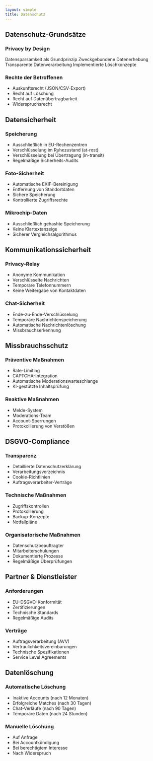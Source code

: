 ```yaml
---
layout: simple
title: Datenschutz
---
```



## Datenschutz-Grundsätze

### Privacy by Design
 Datensparsamkeit als Grundprinzip
 Zweckgebundene Datenerhebung
 Transparente Datenverarbeitung
 Implementierte Löschkonzepte

### Rechte der Betroffenen
- Auskunftsrecht (JSON/CSV-Export)
- Recht auf Löschung
- Recht auf Datenübertragbarkeit
- Widerspruchsrecht

## Datensicherheit

### Speicherung
- Ausschließlich in EU-Rechenzentren
- Verschlüsselung im Ruhezustand (at-rest)
- Verschlüsselung bei Übertragung (in-transit)
- Regelmäßige Sicherheits-Audits

### Foto-Sicherheit
- Automatische EXIF-Bereinigung
- Entfernung von Standortdaten
- Sichere Speicherung
- Kontrollierte Zugriffsrechte

### Mikrochip-Daten
- Ausschließlich gehashte Speicherung
- Keine Klartextanzeige
- Sicherer Vergleichsalgorithmus

## Kommunikationssicherheit

### Privacy-Relay
- Anonyme Kommunikation
- Verschlüsselte Nachrichten
- Temporäre Telefonnummern
- Keine Weitergabe von Kontaktdaten

### Chat-Sicherheit
- Ende-zu-Ende-Verschlüsselung
- Temporäre Nachrichtenspeicherung
- Automatische Nachrichtenlöschung
- Missbrauchserkennung

## Missbrauchsschutz

### Präventive Maßnahmen
- Rate-Limiting
- CAPTCHA-Integration
- Automatische Moderationswarteschlange
- KI-gestützte Inhaltsprüfung

### Reaktive Maßnahmen
- Melde-System
- Moderations-Team
- Account-Sperrungen
- Protokollierung von Verstößen

## DSGVO-Compliance

### Transparenz
- Detaillierte Datenschutzerklärung
- Verarbeitungsverzeichnis
- Cookie-Richtlinien
- Auftragsverarbeiter-Verträge

### Technische Maßnahmen
- Zugriffskontrollen
- Protokollierung
- Backup-Konzepte
- Notfallpläne

### Organisatorische Maßnahmen
- Datenschutzbeauftragter
- Mitarbeiterschulungen
- Dokumentierte Prozesse
- Regelmäßige Überprüfungen

## Partner & Dienstleister

### Anforderungen
- EU-DSGVO-Konformität
- Zertifizierungen
- Technische Standards
- Regelmäßige Audits

### Verträge
- Auftragsverarbeitung (AVV)
- Vertraulichkeitsvereinbarungen
- Technische Spezifikationen
- Service Level Agreements

## Datenlöschung

### Automatische Löschung
- Inaktive Accounts (nach 12 Monaten)
- Erfolgreiche Matches (nach 30 Tagen)
- Chat-Verläufe (nach 90 Tagen)
- Temporäre Daten (nach 24 Stunden)

### Manuelle Löschung
- Auf Anfrage
- Bei Accountkündigung
- Bei berechtigtem Interesse
- Nach Widerspruch
